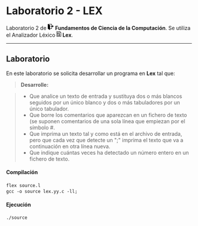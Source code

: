Laboratorio 2 - LEX
===================


Laboratorio 2 de <img src="Icons/3.png"> **Fundamentos de Ciencia de la Computación**. Se utiliza el Analizador Léxico <img src="Icons/2.png"> **Lex**.

----------


Laboratorio
-------------

En este laboratorio se solicita desarrollar un programa en **Lex** tal que:

> **Desarrolle:**

> - Que analice un texto de entrada y sustituya dos o más blancos seguidos por un único blanco y dos o más tabuladores por un único tabulador.
> - Que borre los comentarios que aparezcan en un fichero de texto (se suponen comentarios de una sola línea que empiezan por el símbolo #.
> - Que imprima un texto tal y como está en el archivo de entrada, pero que cada vez que detecte un ";" imprima el texto que va a continuación en otra línea nueva.
> - Que indique cuántas veces ha detectado un número entero en un fichero de texto.

#### <i class="icon-refresh"></i> Compilación

```
flex source.l
gcc -o source lex.yy.c -ll;
```

#### <i class="icon-upload"></i> Ejecución

```
./source
```
